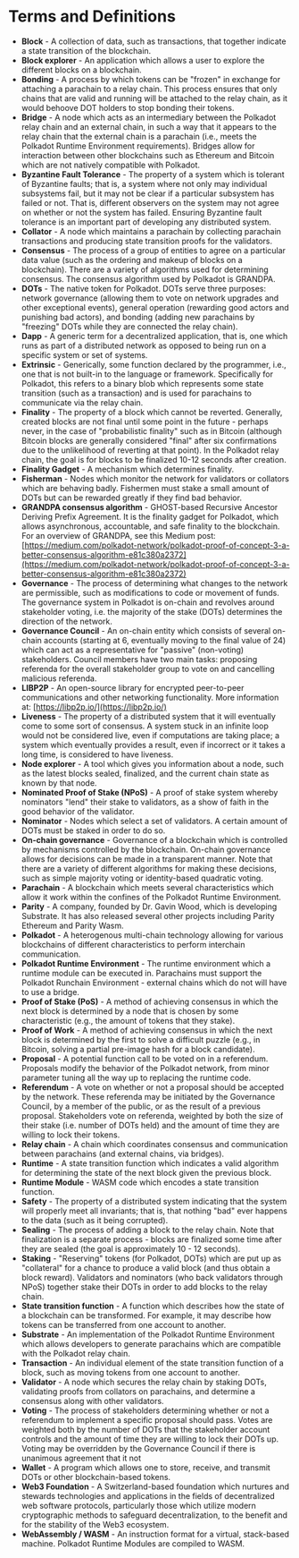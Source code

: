 # Terms and Definitions

* __Block__ - A collection of data, such as transactions, that together indicate a state transition of the blockchain.
* __Block explorer__ - An application which allows a user to explore the different blocks on a blockchain.
* __Bonding__ - A process by which tokens can be "frozen" in exchange for attaching a parachain to a relay chain.  This process ensures that only chains that are valid and running will be attached to the relay chain, as it would behoove DOT holders to stop bonding their tokens.
* __Bridge__ - A node which acts as an intermediary between the Polkadot relay chain and an external chain, in such a way that it appears to the relay chain that the external chain is a parachain (i.e., meets the Polkadot Runtime Environment requirements).  Bridges allow for interaction between other blockchains such as Ethereum and Bitcoin which are not natively compatible with Polkadot.
* __Byzantine Fault Tolerance__ - The property of a system which is tolerant of Byzantine faults; that is, a system where not only may individual subsystems fail, but it may not be clear if a particular subsystem has failed or not.  That is, different observers on the system may not agree on whether or not the system has failed.  Ensuring Byzantine fault tolerance is an important part of developing any distributed system.
* __Collator__ - A node which maintains a parachain by collecting parachain transactions and producing state transition proofs for the validators.
* __Consensus__ - The process of a group of entities to agree on a particular data value (such as the ordering and makeup of blocks on a blockchain).  There are a variety of algorithms used for determining consensus.  The consensus algorithm used by Polkadot is GRANDPA.
* __DOTs__ - The native token for Polkadot.  DOTs serve three purposes: network governance (allowing them to vote on network upgrades and other exceptional events), general operation (rewarding good actors and punishing bad actors), and bonding (adding new parachains by "freezing" DOTs while they are connected the relay chain).
* __Dapp__ - A generic term for a decentralized application, that is, one which runs as part of a distributed network as opposed to being run on a specific system or set of systems.
* __Extrinsic__ - Generically, some function declared by the programmer, i.e., one that is not built-in to the language or framework.  Specifically for Polkadot, this refers to a binary blob which represents some state transition (such as a transaction) and is used for parachains to communicate via the relay chain.
* __Finality__ - The property of a block which cannot be reverted.  Generally, created blocks are not final until some point in the future - perhaps never, in the case of "probabilistic finality" such as in Bitcoin (although Bitcoin blocks are generally considered "final" after six confirmations due to the unlikelihood of reverting at that point).  In the Polkadot relay chain, the goal is for blocks to be finalized 10-12 seconds after creation.
* __Finality Gadget__ - A mechanism which determines finality.
* __Fisherman__ - Nodes which monitor the network for validators or collators which are behaving badly.  Fishermen must stake a small amount of DOTs but can be rewarded greatly if they find bad behavior.
* __GRANDPA consensus algorithm__ - GHOST-based Recursive Ancestor Deriving Prefix Agreement.  It is the finality gadget for Polkadot, which allows asynchronous, accountable, and safe finality to the blockchain.  For an overview of GRANDPA, see this Medium post: [https://medium.com/polkadot-network/polkadot-proof-of-concept-3-a-better-consensus-algorithm-e81c380a2372](https://medium.com/polkadot-network/polkadot-proof-of-concept-3-a-better-consensus-algorithm-e81c380a2372)
* __Governance__ - The process of determining what changes to the network are permissible, such as modifications to code or movement of funds.  The governance system in Polkadot is on-chain and revolves around stakeholder voting, i.e. the majority of the stake (DOTs) determines the direction of the network.
* __Governance Council__ - An on-chain entity which consists of several on-chain accounts (starting at 6, eventually moving to the final value of 24) which can act as a representative for "passive" (non-voting) stakeholders.  Council members have two main tasks: proposing referenda for the overall stakeholder group to vote on and cancelling malicious referenda.
* __LIBP2P__ - An open-source library for encrypted peer-to-peer communications and other networking functionality.  More information at: [https://libp2p.io/](https://libp2p.io/)
* __Liveness__ - The property of a distributed system that it will eventually come to some sort of consensus.  A system stuck in an infinite loop would not be considered live, even if computations are taking place; a system which eventually provides a result, even if incorrect or it takes a long time, is considered to have liveness.
* __Node explorer__ - A tool which gives you information about a node, such as the latest blocks sealed, finalized, and the current chain state as known by that node.
* __Nominated Proof of Stake (NPoS)__ - A proof of stake system whereby nominators "lend" their stake to validators, as a show of faith in the good behavior of the validator.
* __Nominator__ - Nodes which select a set of validators.  A certain amount of DOTs must be staked in order to do so.
* __On-chain governance__ - Governance of a blockchain which is controlled by mechanisms controlled by the blockchain.  On-chain governance allows for decisions can be made in a transparent manner.  Note that there are a variety of different algorithms for making these decisions, such as simple majority voting or identity-based quadratic voting.
* __Parachain__ - A blockchain which meets several characteristics which allow it work within the confines of the Polkadot Runtime Environment.
* __Parity__ - A company, founded by Dr. Gavin Wood, which is developing Substrate.  It has also released several other projects including Parity Ethereum and Parity Wasm.
* __Polkadot__ - A heterogenous multi-chain technology allowing for various blockchains of different characteristics to perform interchain communication.
* __Polkadot Runtime Environment__ - The runtime environment which a runtime module can be executed in.  Parachains must support the Polkadot Runchain Environment - external chains which do not will have to use a bridge.
* __Proof of Stake (PoS)__ - A method of achieving consensus in which the next block is determined by a node that is chosen by some characteristic (e.g., the amount of tokens that they stake).
* __Proof of Work__ - A method of achieving consensus in which the next block is determined by the first to solve a difficult puzzle (e.g., in Bitcoin, solving a partial pre-image hash for a block candidate).
* __Proposal__ - A potential function call to be voted on in a referendum.  Proposals modify the behavior of the Polkadot network, from minor parameter tuning all the way up to replacing the runtime code.
* __Referendum__ - A vote on whether or not a proposal should be accepted by the network.  These referenda may be initiated by the Governance Council, by a member of the public, or as the result of a previous proposal.  Stakeholders vote on referenda, weighted by both the size of their stake (i.e. number of DOTs held) and the amount of time they are willing to lock their tokens.
* __Relay chain__ - A chain which coordinates consensus and communication between parachains (and external chains, via bridges).
* __Runtime__ - A state transition function which indicates a valid algorithm for determining the state of the next block given the previous block.
* __Runtime Module__ - WASM code which encodes a state transition function.
* __Safety__ - The property of a distributed system indicating that the system will properly meet all invariants; that is, that nothing "bad" ever happens to the data (such as it being corrupted).
* __Sealing__ - The process of adding a block to the relay chain.  Note that finalization is a separate process - blocks are finalized some time after they are sealed (the goal is approximately 10 - 12 seconds).
* __Staking__ - "Reserving" tokens (for Polkadot, DOTs) which are put up as "collateral" for a chance to produce a valid block (and thus obtain a block reward).  Validators and nominators (who back validators through NPoS) together stake their DOTs in order to add blocks to the relay chain.
* __State transition function__ - A function which describes how the state of a blockchain can be transformed.  For example, it may describe how tokens can be transferred from one account to another.
* __Substrate__ - An implementation of the Polkadot Runtime Environment which allows developers to generate parachains which are compatible with the Polkadot relay chain.
* __Transaction__ - An individual element of the state transition function of a block, such as moving tokens from one account to another.
* __Validator__ - A node which secures the relay chain by staking DOTs, validating proofs from collators on parachains, and determine a consensus along with other validators.
* __Voting__ - The process of stakeholders determining whether or not a referendum to implement a specific proposal should pass.  Votes are weighted both by the number of DOTs that the stakeholder account controls and the amount of time they are willing to lock their DOTs up.  Voting may be overridden by the Governance Council if there is unanimous agreement that it not
* __Wallet__ - A program which allows one to store, receive, and transmit DOTs or other blockchain-based tokens.
* __Web3 Foundation__ - A Switzerland-based foundation which nurtures and stewards technologies and applications in the fields of decentralized web software protocols, particularly those which utilize modern cryptographic methods to safeguard decentralization, to the benefit and for the stability of the Web3 ecosystem.
* __WebAssembly / WASM__ - An instruction format for a virtual, stack-based machine.  Polkadot Runtime Modules are compiled to WASM.